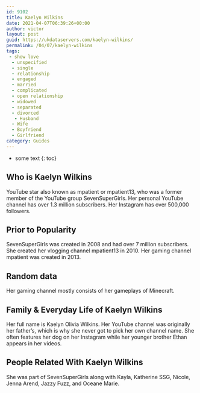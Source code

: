 ```yaml
---
id: 9102
title: Kaelyn Wilkins
date: 2021-04-07T06:39:26+00:00
author: victor
layout: post
guid: https://ukdataservers.com/kaelyn-wilkins/
permalink: /04/07/kaelyn-wilkins
tags:
 - show love
  - unspecified
  - single
  - relationship
  - engaged
  - married
  - complicated
  - open relationship
  - widowed
  - separated
  - divorced
   - Husband
  - Wife
  - Boyfriend
  - Girlfriend
category: Guides
---
```


* some text
{: toc}


## Who is Kaelyn Wilkins



YouTube star also known as mpatient or mpatient13, who was a former member of the YouTube group SevenSuperGirls. Her personal YouTube channel has over 1.3 million subscribers. Her Instagram has over 500,000 followers. 

                
                
                
## Prior to Popularity



SevenSuperGirls was created in 2008 and had over 7 million subscribers. She created her vlogging channel mpatient13 in 2010. Her gaming channel mpatient was created in 2013. 

                
                
                
## Random data



Her gaming channel mostly consists of her gameplays of Minecraft. 

                
                
                
## Family & Everyday Life of Kaelyn Wilkins



Her full name is Kaelyn Olivia Wilkins. Her YouTube channel was originally her father&#8217;s, which is why she never got to pick her own channel name. She often features her dog on her Instagram while her younger brother Ethan appears in her videos.

                
                
                
## People Related With Kaelyn Wilkins



She was part of SevenSuperGirls along with Kayla, Katherine SSG, Nicole, Jenna Arend, Jazzy Fuzz, and Oceane Marie.  

                
              
            
          
          
          